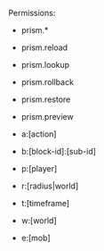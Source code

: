 


Permissions:
- prism.*
- prism.reload
- prism.lookup
- prism.rollback
- prism.restore
- prism.preview

- a:[action]
- b:[block-id]:[sub-id]
- p:[player]
- r:[radius|world]
- t:[timeframe]
- w:[world]
- e:[mob]
